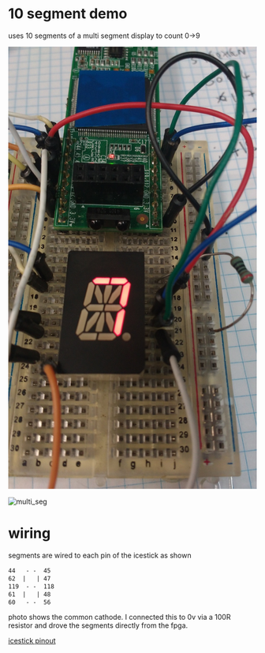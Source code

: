 # 10 segment demo

uses 10 segments of a multi segment display to count 0->9

![seg_wiring](seg_wiring.jpg)

![multi_seg](multi_seg.jpg)

# wiring

segments are wired to each pin of the icestick as shown

    44   - -  45
    62  |   | 47
    119  - -  118
    61  |   | 48
    60   - -  56
    
photo shows the common cathode. I connected this to 0v via a 100R resistor and
drove the segments directly from the fpga.

[icestick pinout](http://www.pighixxx.net/portfolio-items/icestick/)
